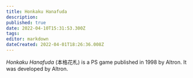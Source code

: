 ```yaml
---
title: Honkaku Hanafuda
description: 
published: true
date: 2022-04-10T15:31:53.300Z
tags: 
editor: markdown
dateCreated: 2022-04-01T18:26:36.008Z
---
```


_Honkaku Hanafuda_ (<span lang='ja'>本格花札</span>) is a PS game published in 1998 by Altron.
It was developed by Altron.
